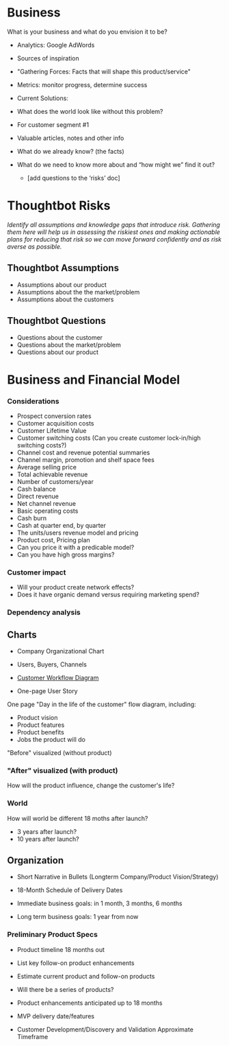 # Business 

What is your business and what do you envision it to be?

* Analytics: Google AdWords
* Sources of inspiration
* "Gathering Forces: Facts that will shape this product/service"
* Metrics: monitor progress, determine success
* Current Solutions:
* What does the world look like without this problem?
* For customer segment #1

* Valuable articles, notes and other info
* What do we already know? (the facts)
* What do we need to know more about and “how might we” find it out?
  * [add questions to the ‘risks’ doc]

# Thoughtbot Risks 

*Identify all assumptions and knowledge gaps that introduce risk. Gathering them here will help us in assessing the riskiest ones and making actionable plans for reducing that risk so we can move forward confidently and as risk averse as possible.*

## Thoughtbot Assumptions

* Assumptions about our product
* Assumptions about the the market/problem
* Assumptions about the customers

## Thoughtbot Questions

* Questions about the customer
* Questions about the market/problem
* Questions about our product


# Business and Financial Model

### Considerations

* Prospect conversion rates
* Customer acquisition costs
* Customer Lifetime Value
* Customer switching costs (Can you create customer lock-in/high switching costs?)
* Channel cost and revenue potential summaries 
* Channel margin, promotion and shelf space fees
* Average selling price
* Total achievable revenue
* Number of customers/year
* Cash balance
* Direct revenue
* Net channel revenue
* Basic operating costs
* Cash burn
* Cash at quarter end, by quarter
* The units/users revenue model and pricing 
* Product cost, Pricing plan
* Can you price it with a predicable model?
* Can you have high gross margins?

### Customer impact

* Will your product create network effects?
* Does it have organic demand versus requiring marketing spend?

### Dependency analysis

## Charts
* Company Organizational Chart
* Users, Buyers, Channels

* [Customer Workflow Diagram](http://steveblank.com/?attachment_id=8997) 
* One-page User Story

One page "Day in the life of the customer" flow diagram, including:
* Product vision
* Product features
* Product benefits
* Jobs the product will do

"Before" visualized (without product)

### "After" visualized (with product)
How will the product influence, change the customer's life? 

### World
How will world be different 18 moths after launch? 
* 3 years after launch?
* 10 years after launch?

## Organization
* Short Narrative in Bullets (Longterm Company/Product Vision/Strategy)
* 18-Month Schedule of Delivery Dates

* Immediate business goals: in 1 month, 3 months, 6 months
* Long term business goals: 1 year from now

### Preliminary Product Specs 
* Product timeline 18 months out
* List key follow-on product enhancements
* Estimate current product and follow-on products
* Will there be a series of products? 
* Product enhancements anticipated up to 18 months
* MVP delivery date/features

* Customer Development/Discovery and Validation Approximate Timeframe